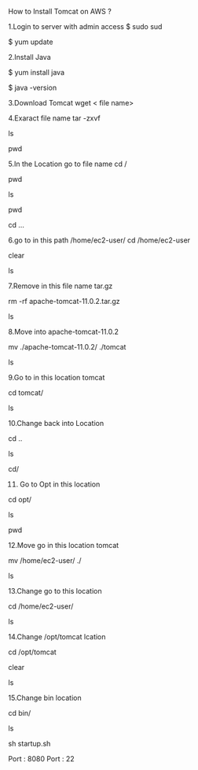 How to Install Tomcat on AWS ?


1.Login to server with admin access
 $ sudo sud
 
 $ yum update 


2.Install Java 

  $ yum install java
  
  $ java  -version
  
3.Download Tomcat 
 wget < file name>
 
4.Exaract file name 
tar -zxvf <file name.tar>

ls

pwd

5.In the Location go to file name 
cd <file name> /

pwd

ls

pwd

cd ...

6.go to in this path /home/ec2-user/ 
cd /home/ec2-user

clear 

ls

7.Remove in this file name  tar.gz 

rm -rf apache-tomcat-11.0.2.tar.gz

ls 

8.Move into apache-tomcat-11.0.2

mv ./apache-tomcat-11.0.2/  ./tomcat

ls

9.Go to in this location tomcat
 
cd tomcat/

ls 

10.Change back into Location 

cd ..

ls

cd/

11. Go to Opt in this location 

cd opt/

ls

pwd

12.Move go in this location tomcat

mv /home/ec2-user/  ./

ls

13.Change go to this location 

cd /home/ec2-user/

ls

14.Change /opt/tomcat lcation

cd /opt/tomcat

clear

ls

15.Change bin location 

cd bin/

ls

sh startup.sh

Port : 8080 
Port : 22



